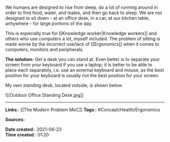 We humans are designed to rise from sleep, do a lot of running around in order to find food, water, and mates, and then go back to sleep.
We are not designed to sit down - at an office desk, in a car, at our kitchen table, anhywhere - for large portions of the day.

This is especially true for [[Knowledge worker|Knowledge workers]] and others who use computers a lot, myself included. 
The problem of sitting is made worse by the incorrect use/lack of [[Ergonomics]] when it comes to computers, monitors and peripherals.

**The solution:** Get a desk you can stand at. 
Even better is to separate your screen from your keyboard if you use a laptop; it is better to be able to place each separately, i.e. use an external keyboard and mouse, as the best position for your keyboard is usually not the best position for your screen.


My own standing desk, located outside, is shown below.

![[Outdoor Office Standing Desk.jpg]]

---
**Links**:: [[The Modern Problem MoC]]
**Tags**:: #Concept/Health/Ergonomics 

**Sources**::

**Date created**:: 2021-06-23  
**Time created**:: 01:20